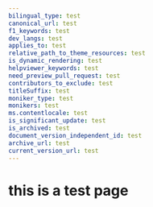 ```yaml
---
bilingual_type: test
canonical_url: test
f1_keywords: test
dev_langs: test
applies_to: test
relative_path_to_theme_resources: test
is_dynamic_rendering: test
helpviewer_keywords: test
need_preview_pull_request: test
contributors_to_exclude: test
titleSuffix: test
moniker_type: test
monikers: test
ms.contentlocale: test
is_significant_update: test
is_archived: test
document_version_independent_id: test
archive_url: test
current_version_url: test
---
```


# this is a test page
